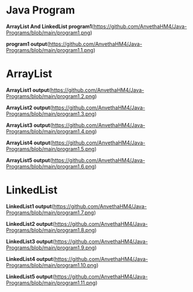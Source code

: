 # Java Program

**ArrayList And LinkedList program1**(https://github.com/AnvethaHM4/Java-Programs/blob/main/program1.png)


**program1 output**(https://github.com/AnvethaHM4/Java-Programs/blob/main/program1.1.png)

# ArrayList

**ArrayList1 output**(https://github.com/AnvethaHM4/Java-Programs/blob/main/program1.2.png)

**ArrayList2 output**(https://github.com/AnvethaHM4/Java-Programs/blob/main/program1.3.png)

**ArrayList3 output**(https://github.com/AnvethaHM4/Java-Programs/blob/main/program1.4.png)

**ArrayList4 output**(https://github.com/AnvethaHM4/Java-Programs/blob/main/program1.5.png)

**ArrayList5 output**(https://github.com/AnvethaHM4/Java-Programs/blob/main/program1.6.png)

# LinkedList

**LinkedList1 output**(https://github.com/AnvethaHM4/Java-Programs/blob/main/program1.7.png)

**LinkedList2 output**(https://github.com/AnvethaHM4/Java-Programs/blob/main/program1.8.png)

**LinkedList3 output**(https://github.com/AnvethaHM4/Java-Programs/blob/main/program1.9.png)

**LinkedList4 output**(https://github.com/AnvethaHM4/Java-Programs/blob/main/program1.10.png)

**LinkedList5 output**(https://github.com/AnvethaHM4/Java-Programs/blob/main/program1.11.png)


